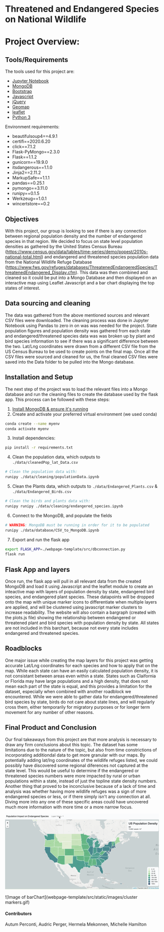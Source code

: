 # Threatened and Endangered Species on National Wildlife

# Project Overview:

## Tools/Requirements
The tools used for this project are:
- [Jupyter Notebook](https://jupyter.org/)
- [MongoDB](https://www.mongodb.com/)
- [Bootstrap](https://getbootstrap.com/)
- [Javascript](https://www.javascript.com/)
- [jQuery](https://jquery.com/)
- [Geomap](https://www.geomap.com/)
- [leaflet](https://leafletjs.com/)
- [Python 3](https://www.python.org/download/releases/3.0/)

Environment requirements:
- beautifulsoup4==4.9.1
- certifi==2020.6.20
- click==7.1.2
- Flask-PyMongo==2.3.0
- Flask==1.1.2
- gunicorn==19.9.0
- itsdangerous==1.1.0
- Jinja2==2.11.2
- MarkupSafe==1.1.1
- pandas==0.25.1
- pymongo==3.11.0
- runipy==0.1.5
- Werkzeug==1.0.1
- wincertstore==0.2


## Objectives
With this project, our group is looking to see if there is any connection between regional population density and the number of endangered species in that region. We
decided to focus on state level population densities as gathered by the United States Census Bureau
(https://www.census.gov/data/tables/time-series/demo/popest/2010s-national-total.html) and endangered and threatened species population data from the National
Wildlife Refuge Database 
(https://www.fws.gov/refuges/databases/ThreatenedEndangeredSpecies/ThreatenedEndangered_Display.cfm). This data was then combined and cleaned so it could be put into
a Mongo Database and then displayed on an interactive map using Leaflet Javascript and a bar chart displaying the top states of interest.

## Data sourcing and cleaning
The data was gathered from the above mentioned sources and relevant CSV files were downloaded. The cleaning process was done in Jupyter Notebook using Pandas to zero
in on was was needed for the project. State population figures and population density was gathered from each state and endangered/threatened species data was was
broken up by plant and bird species information to see if there was a significant difference between the two. Lat/Lng coordinates were drawn from a different CSV
file from the US Census Bureau to be used to create points on the final map. Once all the CSV files were sourced and cleaned for us, the final cleaned CSV files were 
saved into the Data folder to be pulled into the Mongo database.

## Installation and Setup
The next step of the project was to load the relevant files into a Mongo database and run the cleaning files to create the database used by the flask app. This
process can be followed with these steps:
1. [Install MongoDB & ensure it's running](https://docs.mongodb.com/manual/installation/)
2. Create and activate your preferred virtual environment (we used conda)
```bash
conda create --name myenv
conda activate myenv
```
3. Install dependencies:
```bash
pip install -r requirements.txt
```
4. Clean the population data, which outputs to `./data/cleanedPop_lat_Data.csv`
```bash
# Clean the population data with:
runipy ./data/cleaning/populationData.ipynb
```
5. Clean the Plants data, which outputs to  `./data/Endangered_Plants.csv` & `./data/Endangered_Birds.csv`
```bash
# Clean the birds and plants data with:
runipy runipy ./data/cleaning/endangered_species.ipynb
```
6. Connect to the MongoDB, and populate the fields
```bash
# WARNING: MongoDB must be running in order for it to be populated
runipy ./data/database/CSV_to_MongoDB.ipynb
```
7. Export and run the flask app
```bash
export FLASK_APP=./webpage-template/src/dbconnection.py
flask run
```
## Flask App and layers
Once run, the flask app will pull in all relevant data from the created MongoDB and load it using Javascript and the leaflet module to create an inteactive map with 
layers of population density by state, endangered bird species, and endangered plant species. These datapoints will be dropped onto the map with unique marker icons 
to differentiate when multiple layers are applied, and will be clustered using javascript marker clusters to increase readability. The website will also contain a 
bargraph (created with the plots.js file) showing the relationship between endangered or threatened plant and bird species with population density by state. All
states are not included in this barchart, because not every state includes endangered and threatened species.

## Roadblocks 
One major issue while creating the map layers for this project was getting accurate Lat/Lng coordinates for each species and how to apply that on the map. While each
state can have an easily calculated population density, it is not consistant between areas even within a state. States such as Claifornia or Florida may have large 
populations and a high density, that does not mean each part of the state is equal, and this provides a limitation for the dataset, especially when combined with 
another roadblock we encountered. While we were able to gather data for endangered/threatened bird species by state, birds do not care about state lines, and will
regularly cross them, either temporarily for migratory purposes or for longer term movement for any number of other reasons.

## Final Product and Conclusion
Our final takeaways from this project are that more analysis is necessary to draw any firm conclusions about this topic. The dataset has some limitations due to the
nature of the topic, but also from time constrictions of incorporating additiondal data to get more granular with our maps. By potentially adding lat/lng coordinates
of the wildlife refuges listed, we could possibly have discovered some regional diferences not captured at the state level. This would be useful to determine if the
endangered or threatened species numbers were more impacted by rural or urban populations within a state, instead of just the topline state density numbers. Another
thing that proved to be inconclusive because of a lack of time and analysis was whether having more wildlife refuges was a sign of more endangered species or less, or
if there simply isn't any connection at all. Diving more into any one of these specific areas could have uncovered much more information with more time or a more 
narrow focus.

![Image of map](webpage-template/src/static/images/navbar.gif)

![Image of barChart](webpage-template/src/static/images/cluster markers.gif)

#### Contributors
Autum Perconti, Audric Perger, Hermela Mekonnen, Michelle Hamilton

